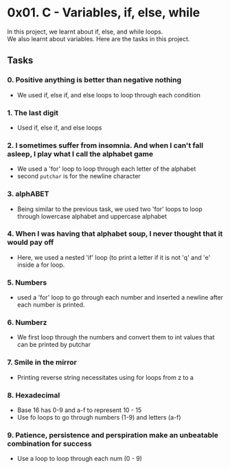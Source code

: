 # 0x01. C - Variables, if, else, while
In this project, we learnt about if, else, and while loops.<br>
We also learnt about variables. Here are the tasks in this project.

## Tasks
### 0. Positive anything is better than negative nothing
- We used if, else if, and else loops to loop through each condition

### 1. The last digit
- Used if, else if, and else loops

### 2. I sometimes suffer from insomnia. And when I can't fall asleep, I play what I call the alphabet game
- We used a 'for' loop to loop through each letter of the alphabet
- second ``putchar`` is for the newline character

### 3. alphABET
- Being similar to the previous task, we used two 'for' loops to loop through lowercase alphabet and uppercase alphabet

### 4. When I was having that alphabet soup, I never thought that it would pay off
- Here, we used a nested 'if' loop (to print a letter if it is not 'q' and 'e' inside a for loop.

### 5. Numbers
- used a 'for' loop to go through each number and inserted a newline after each number is printed.

### 6. Numberz
- We first loop through the numbers and convert them to int values that can be printed by putchar

### 7. Smile in the mirror
- Printing reverse string necessitates using for loops from z to a

### 8. Hexadecimal
- Base 16 has 0-9 and a-f to represent 10 - 15
- Use fo loops to go through numbers (1-9) and letters (a-f)

### 9. Patience, persistence and perspiration make an unbeatable combination for success
- Use a loop to loop through each num (0 - 9)

